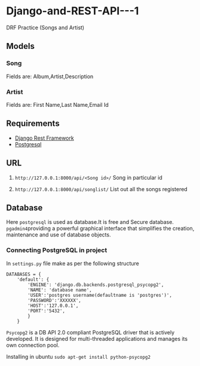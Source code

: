 # Django-and-REST-API---1
DRF Practice (Songs and Artist)



## Models
### Song
Fields are: Album,Artist,Description

### Artist

Fields are: First Name,Last Name,Email Id

## Requirements

* [Django Rest Framework](https://www.django-rest-framework.org/tutorial/quickstart/)
* [Postgresql](https://www.postgresql.org/)



## URL

1. `http://127.0.0.1:8000/api/<Song id>/` Song in particular id 

2. `http://127.0.0.1:8000/api/songlist/` List out all the songs registered 

## Database
Here `postgresql` is used as database.It is free and Secure database. `pgadmin4`providing a powerful graphical interface that simplifies the creation, maintenance and use of database objects.

### Connecting PostgreSQL in project

In `settings.py` file make as per the following structure


    DATABASES = {
        'default': {
            'ENGINE': 'django.db.backends.postgresql_psycopg2',
            'NAME': 'database name',
            'USER':'postgres username(defaultname is 'postgres')',
            'PASSWORD':'XXXXXX',
            'HOST':'127.0.0.1',
            'PORT':'5432',
            }
        }

`Psycopg2` is a DB API 2.0 compliant PostgreSQL driver that is actively developed. It is designed for multi-threaded applications and manages its own connection pool.

Installing in ubuntu `sudo apt-get install python-psycopg2`


